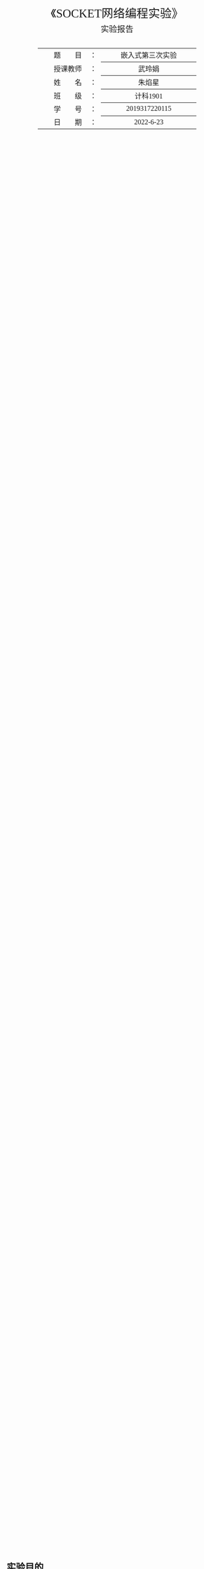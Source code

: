 <div class="cover" style="page-break-after:always;font-family:方正公文仿宋;width:100%;height:100%;border:none;margin: 0 auto;text-align:center;">
    <div style="width:60%;margin: 0 auto;height:0;padding-bottom:10%;">
        </br>
        <img src="https://s1.vika.cn/space/2022/06/11/f9da4f7f70174c899c960d7644cdaf76" alt="校名" style="width:100%;"/>
    </div>
    </br></br></br></br></br>
    <div style="width:60%;margin: 0 auto;height:0;padding-bottom:40%;">
        <img src="https://s1.vika.cn/space/2022/06/11/03e97917bb634f1b9468b3a4b9e2c5a7" alt="校徽" style="width:80%;"/>
	</div>
		</br></br></br>
    <span style="font-family:华文黑体Bold;text-align:center;font-size:20pt;margin: 10pt auto;line-height:30pt;">《SOCKET网络编程实验》</span>
    <p style="text-align:center;font-size:14pt;margin: 0 auto">实验报告 </p>
    </br>
    </br>
    <table style="border:none;text-align:center;width:72%;font-family:仿宋;font-size:14px; margin: 0 auto;">
    <tbody style="font-family:方正公文仿宋;font-size:12pt;">
    	<tr style="font-weight:normal;"> 
    		<td style="width:20%;text-align:right;">题　　目</td>
    		<td style="width:2%">：</td> 
    		<td style="width:40%;font-weight:normal;border-bottom: 1px solid;text-align:center;font-family:华文仿宋"> 嵌入式第三次实验</td>     </tr>
    	<tr style="font-weight:normal;"> 
    		<td style="width:20%;text-align:right;">授课教师</td>
    		<td style="width:2%">：</td> 
    		<td style="width:40%;font-weight:normal;border-bottom: 1px solid;text-align:center;font-family:华文仿宋"> 武玲娟 </td>     </tr>
    	<tr style="font-weight:normal;"> 
    		<td style="width:20%;text-align:right;">姓　　名</td>
    		<td style="width:2%">：</td> 
    		<td style="width:40%;font-weight:normal;border-bottom: 1px solid;text-align:center;font-family:华文仿宋"> 朱焰星</td>     </tr>
        <tr style="font-weight:normal;"> 
    		<td style="width:20%;text-align:right;">班　　级</td>
    		<td style="width:2%">：</td> 
    		<td style="width:40%;font-weight:normal;border-bottom: 1px solid;text-align:center;font-family:华文仿宋"> 计科1901</td>     </tr>
    	<tr style="font-weight:normal;"> 
    		<td style="width:20%;text-align:right;">学　　号</td>
    		<td style="width:2%">：</td> 
    		<td style="width:40%;font-weight:normal;border-bottom: 1px solid;text-align:center;font-family:华文仿宋">2019317220115 </td>     </tr>
    	<tr style="font-weight:normal;"> 
    		<td style="width:20%;text-align:right;">日　　期</td>
    		<td style="width:2%">：</td> 
    		<td style="width:40%;font-weight:normal;border-bottom: 1px solid;text-align:center;font-family:华文仿宋">2022-6-23</td>     </tr>
    </tbody>              
    </table>
</div>

<!-- 注释语句：导出PDF时会在这里分页 -->

## 实验目的

1. 掌握在ARM开发板实现SOCKET网络编程。

2. 学习在ARM开发板上的TCP编程。

3. 学习在ARM开发板上的UDP编程。

## 实验要求

1. c语言的基础知识、程序调试的基础知识和方法，LINUX环境下常用命令和VI编辑器的操作。

2. TCP、UDP协议的基本知识。

3. SOCKET编程

### TCP & UDP

UDP 和 TCP 是协议层中两个最重要的协议，主要区别是两者在实现信息的可靠传递方面不同。TCP 协议中包含了专门的传递保证机制，当数据接收方收到发送方传来的信息时，会自动向发送方发出确认消息;发送方只有在接收到该确认消息之后才继续传送其他信息，否则将一直等待，直到收到确认信息为止。

UDP 协议并不提供数据传送的保证机制。如果在从发送方到接收方的传递 过程中出现数据报的丢失，协议本身并不能做出任何检测或提示。

这两种协议都有其存在的价值，本节中以 TCP 和 UDP 两种协议为例，介绍 Linux 的网络编程。

## 实验内容

### 实验任务

Linux编程，通过交叉编译实现在ARM开发板上的TCP和UDP的SOCKET网络通信

首先用网线连接开发板和pc机，然后需要配置IP地址，使得开发板和爬虫、机之间可以通信

### 实验环境（含主要设计设备，器材，软件等）

- 硬件： Tiny4412开发板、网线

- 软件： Ubuntu系统

## 实验步骤

首先建立交叉编译环境。`arm-linux-gcc –v `进行验证

### TCP实验

#### 基础介绍

网络通信大部分是在客户机/服务器模式下进行的，例如，telnet。使用 telnet 连接到 远程主机的端口时，主机就开始运行 telnet 的程序，用来处理所有进入的 telnet 连接，设置登录提示符等。

应当注意的是，客户机/服务器模式可以使用 SOCK_STREAM、SOCK_DGRAM，或者任何其他 的方式。例如，telnet/telnetd、ftp/ftpd 和 bootp/bootpd。

#### 详细过程

1. 交叉编译服务端程序（server）：`arm-linux-gcc server.c -o server.asm`

2. 编译客户端程序（client）：`gcc client.c -o client.out`

3. 将服务端程序上传到nimicom开发板

4. 在minicom开发板上运行服务端程序（server）：`./server.asm`

   <img src="https://s1.vika.cn/space/2022/06/24/063580d9826d4e51b8a15cdbcce5de8b" alt="image-20220624163758018" style="zoom:50%;" />

5. 在PC机上运行客户端程序（client）：`./client.out`

6. 服务器程序通过一个数据流连接发送字符串“Hello, World!\n”，然后在另一个窗口的客户端得到字符串。

   <img src="https://s1.vika.cn/space/2022/06/24/b9f0d398903442b9a52122bfeef5d5d8" alt="image-20220624163819851" style="zoom:50%;" />

#### 代码分析

##### 服务端Server

建立过程大致如下：

1. socket()建立一个套接口。
2. bind()绑定一个地址，包括 IP 地址和端口地址。这一步确定了服务器的位置，使客户端知道如何访问。
3. listen()监听端口的新的连接请求。
4. 通过函数 accept()接受新的连接。

```c++
#include <stdio.h>
#include <stdlib.h>
#include <errno.h>
#include <string.h>
#include <sys/types.h>
#include <netinet/in.h>
#include <sys/socket.h>
#include <sys/wait.h>
#define MYPORT 3490 /* 用户将连接的端口 the port users will be connecting to */
#define BACKLOG 10  /* 将保持挂起的连接队列数how many pending connections queue will hold */
main()
{
    int sockfd, new_fd;            /* listen on sock_fd, new connection on new_fd */
    struct sockaddr_in my_addr;    /* 服务端地址 my address information */
    struct sockaddr_in their_addr; /* 连接者地址信息  connector's address information */
    int sin_size;
    if ((sockfd = socket(AF_INET, SOCK_STREAM, 0)) == 1)
    {
        perror("socket");
        exit(1);
    }
    my_addr.sin_family = AF_INET;         /* host byte order */
    my_addr.sin_port = htons(MYPORT);     /* short, network byte order */
    my_addr.sin_addr.s_addr = INADDR_ANY; /* 自动填充IP auto-fill with my IP */
    bzero(&(my_addr.sin_zero), 8);        /* zero the rest of the struct */
    if (bind(sockfd, (struct sockaddr *)&my_addr, sizeof(struct sockaddr)) == 1)
    {
        perror("bind");
        exit(1);
    }
    if (listen(sockfd, BACKLOG) == 1)
    {
        perror("listen");
        exit(1);
    }
    while (1)
    { /* main accept() loop */
        sin_size = sizeof(struct sockaddr_in);
        if ((new_fd = accept(sockfd, (struct sockaddr *)&their_addr, &sin_size)) == 1)
        {
            perror("accept");
            continue;
        }
        printf("server: got connection from %s\n", inet_ntoa(their_addr.sin_addr));
        if (!fork())
        { /* this is the child process */
            if (send(new_fd, "Hello, world!\n", 14, 0) == 1)
                perror("send");
            close(new_fd);
            exit(0);
        }
        close(new_fd); /* parent doesn't need this */
        while (waitpid(1, NULL, WNOHANG) > 0)
            ; /* clean up child processes */
    }
}
```



##### 客户端Client

一个典型的 TCP 客户端程序需要先建立 socket 文件描述符，接着连接服务器，然后便 可以写进或读取数据。这个过程重复到写入和读取完所需信息后，才关闭连接。客户机所做 的是连接到主机的 3490 端口。它读取服务器发送的字符串。

```c++
#define PORT 3490       /* 连接端口 the port client will be connecting to */
#define MAXDATASIZE 100 /*一次能接受的最大字节数 max number of bytes we can get at once */
int main(int argc, char *argv[])
{
    int sockfd, numbytes;
    char buf[MAXDATASIZE];
    struct hostent *he;
    struct sockaddr_in their_addr; /* 连接地址信息 connector's address information */
    if (argc != 2)
    {
        fprintf(stderr, "usage: client hostname\n");
        exit(1);
    }
    if ((he = gethostbyname(argv[1])) == NULL)
    { /* get the host info */
        herror("gethostbyname");
        exit(1);
    }
    if ((sockfd = socket(AF_INET, SOCK_STREAM, 0)) == 1)
    {
        perror("socket");
        exit(1);
    }
    their_addr.sin_family = AF_INET;   /* host byte order */
    their_addr.sin_port = htons(PORT); /* short, network byte order */
    their_addr.sin_addr = *((struct in_addr *)he->h_addr);
    bzero(&(their_addr.sin_zero), 8); /* zero the rest of the struct */
    if (connect(sockfd, (struct sockaddr *)&their_addr,
                sizeof(struct sockaddr)) == 1)
    {
        perror("connect");
        exit(1);
    }
    if ((numbytes = recv(sockfd, buf, MAXDATASIZE, 0)) == 1)
    {
        perror("recv");
        exit(1);
    }
    buf[numbytes] = '\0';
    printf("Received: %s", buf);
    close(sockfd);
    return 0;
}
```

### UDP实验

#### 基础介绍

UDP 协议的每个发送和接收的数据报都包含了发送方和接收方的地址信息。在发送和接 收数据之前，先要建立一个数据报方式的套接口，该 socket 的类型为 SOCK_ DGRAM，用如下 的调用产生:

```
    sockfd=socket(AF_INET, SOCK_DGRAM, 0);
```

由于不需要建立连接，因此产生 socket 后就可以直接发送和接收了。当然，要接收数 据报也必须绑定一个端口，否则发送方无法得知要发送到哪个端口。

#### 详细步骤

1. 交叉编译文件udptalk：`arm-linux-gcc udptalk.c -o arm-udptalk`
2. 编译文件udptalk：`arm-linux-gcc udptalk.c -o arm-udptalk`
3. PC输入：`./x86-udptalk [开发板的IP] 2000 [PC的IP] 2000`
   <img src="https://s1.vika.cn/space/2022/06/24/20afd38bc60e4f0d8db95f5bc47f041d" alt="image-20220624164618106" style="zoom:50%;" />
4. minicom开发板输入：`arm-udptalk [PC的IP] 2000 [开发板的IP] 2000`
   <img src="https://s1.vika.cn/space/2022/06/24/a3323fd093394593a41198ff30bc4e4e" alt="image-20220624164718324" style="zoom:50%;" />

#### 代码

```c++
/*****udptalk.c****/
#include <sys/types.h>
#include <sys/socket.h>
#include <arpa/inet.h>
#include <stdio.h>
#define BUFLEN 255
int main(int argc, char **argv)
{
    struct sockaddr_in peeraddr, /*存放谈话对方 IP 和端口的 socket 地址*/ localaddr; /*本端 socket 地址*/
    int sockfd;
    char recmsg[BUFLEN + 1];
    int socklen, n;
    if (argc != 5)
    {
            printf("%s <dest IP address> <dest port> <source IP address>
            <source port>\n", argv[0]);
            exit(0);
    }
    sockfd = socket(AF_INET, SOCK_DGRAM, 0);
    if (sockfd < 0)
    {
        printf("socket creating err in udptalk\n");
        exit(1);
    }
    socklen = sizeof(struct sockaddr_in);
    memset(&peeraddr, 0, socklen);
    peeraddr.sin_family = AF_INET;
    peeraddr.sin_port = htons(atoi(argv[2]));
    if (inet_pton(AF_INET, argv[1], &peeraddr.sin_addr) <= 0)
    {
        printf("Wrong dest IP address!\n");
        exit(0);
    }
    memset(&localaddr, 0, socklen);
    localaddr.sin_family = AF_INET;
    if (inet_pton(AF_INET, argv[3], &localaddr.sin_addr) <= 0)
    {
        printf("Wrong source IP address!\n");
        exit(0);
    }
    localaddr.sin_port = htons(atoi(argv[4]));
    if (bind(sockfd, &localaddr, socklen) < 0)
    {
        printf("bind local address err in udptalk!\n");
        exit(2);
    }
    if (fgets(recmsg, BUFLEN, stdin) == NULL)
        exit(0);
    if (sendto(sockfd, recmsg, strlen(recmsg), 0, &peeraddr, socklen) < 0)
    {
        printf("sendto err in udptalk!\n");
        exit(3);
    }
    for (;;)
    {
        /*recv&send message loop*/
        n = recvfrom(sockfd, recmsg, BUFLEN, 0, &peeraddr, &socklen);
        if (n < 0)
        {
            printf("recvfrom err in udptalk!\n");
            exit(4);
        }
        else
        {
            /*成功接收到数据报*/ recmsg[n] = 0;
            printf("peer:%s", recmsg);
        }
        if (fgets(recmsg, BUFLEN, stdin) == NULL)
            exit(0);
        if (sendto(sockfd, recmsg, strlen(recmsg), 0, &peeraddr, socklen) < 0)
        {
            printf("sendto err in udptalk!\n");
            exit(3);
        }
    }
}
```

### 注意事项

1. 开发板IP设置，把arm开发板的ip设置成与主机网口的ip在一个地址段，设置命令 `ifconfig eth0 ipaddress` 

2. 开发板ip地址设置完毕后，使用网线把开发板和PC机连接起来。

## 思考题

1. 分析 TCP 协议从上层接收到数据后，通过以太网接口发送出去的过程?

TCP接收到数据之后，在TCP层为数据加上首部。也就是所谓的数据封装。在传输数据的时候，每一层都需要数据封装，具体见下图：
![img](https://s1.vika.cn/space/2022/06/24/85a32ed653da4007963b2c0bf46da14e)

首先TCP层（传输层）在接收到应用层的数据后，加上TCP首部，这包含了源端口，目的端口，协议类型等，在传递给网络层（IP层），包含了源ip，目的ip等内容，接下来传递给数据链路层，同样加上首部和尾部。

这是就需要根据目的MAC地址寻找需要将数据发送的位置，进行广播或其他方式寻找之后，通过以太网接口发送数据。





2. 分析以太网接口接收到数据后，如何提交给上层协议?

ethernet以太网帧有一定的数据格式，在《计算机网络》中我们学习的是IEEE802.3帧格式如下图：
![preview](https://s1.vika.cn/space/2022/06/24/e248526f86f44026a61537765a2f65cc)

头部去掉6字节的源和6字节的目标mac地址、2字节的协议字段，尾部去掉4字节的fcs字段，余下部分即为交付上层的数据了；以太网帧中包含一个Type字段，表示帧中的数据应该发送到上层哪个协议处理。所以上层可以确定处理数据的协议和方法。这样可以使用相应的协议解析数据帧，从而实现把数据交付给上层。

## 实验总结

本次实验进行了嵌入式网络编程。除了使用嵌入式和开发板之外，还与之前学习到的计算机网络的知识结合起来了。实验中遇到了两个问题：

1. 实验使用PC和minicom开发板充当服务机和客户端，所以实验前为了下载交叉编译的插件，没有把网线连接到开发板上，导致开始一直出现问题。
2. 配置IP的问题。PC端的IP地址不用配置，而minicom的开发板的ip应该和PC属于同一子网。如果不属于同一子网那么两者不能相互通信，也就不能ping通。所以这一部分的计算机网络知识仍然需要理解。不能单纯的运行代码，要理解原理之后再进行实验。



